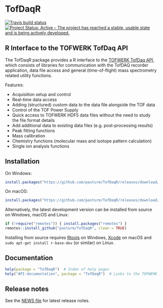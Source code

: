 # TofDaqR
[![Travis build status](https://travis-ci.org/pasturm/TofDaqR.svg?branch=master)](https://travis-ci.org/pasturm/TofDaqR)
[![Project Status: Active – The project has reached a stable, usable state and is being actively developed.](https://www.repostatus.org/badges/latest/active.svg)](https://www.repostatus.org/#active)
<!---[![CRAN version](https://www.r-pkg.org/badges/version-last-release/TofDaqR)](https://cran.r-project.org/package=TofDaqR)-->

## R Interface to the TOFWERK TofDaq API
The TofDaqR package provides a R interface to the [TOFWERK TofDaq API](https://www.tofwerk.com/software/tofdaq/), which consists of libraries for communication with the TofDAQ recorder application, data file access and general (time-of-flight) mass spectrometry related utility functions. 

Features:

* Acquisition setup and control
* Real-time data access
* Adding (structured) custom data to the data file alongside the TOF data
* Control of the TOF Power Supply
* Quick access to TOFWERK HDF5 data files without the need to study the file format details
* Add additional data to existing data files (e.g. post-processing results)
* Peak fitting functions
* Mass calibration
* Chemistry functions (molecular mass and isotope pattern calculation)
* Single ion analysis functions

## Installation

On Windows:
```r
install.packages("https://github.com/pasturm/TofDaqR/releases/download/v0.3.9/TofDaqR_0.3.9.zip", repos = NULL)
```

On macOS:
```r
install.packages("https://github.com/pasturm/TofDaqR/releases/download/v0.3.9/TofDaqR_0.3.9.tgz", repos = NULL)
```

Alternatively, the latest development version can be installed from source on Windows, macOS and Linux:
```r
if (!require("remotes")) { install.packages("remotes") }
remotes::install_github("pasturm/TofDaqR", clean = TRUE)
```
Installing from source requires [Rtools](https://cran.r-project.org/bin/windows/Rtools/) on Windows, [Xcode](https://developer.apple.com/xcode/) on macOS and `sudo apt-get install r-base-dev` (or similar) on Linux. 

## Documentation
```r
help(package = "TofDaqR")  # Index of help pages
help("API-documentation", package = "TofDaqR")  # Links to the TOFWERK TofDaq API documentation
```

## Release notes
See the [NEWS file](https://github.com/pasturm/TofDaqR/blob/master/NEWS.md) for latest release notes.
